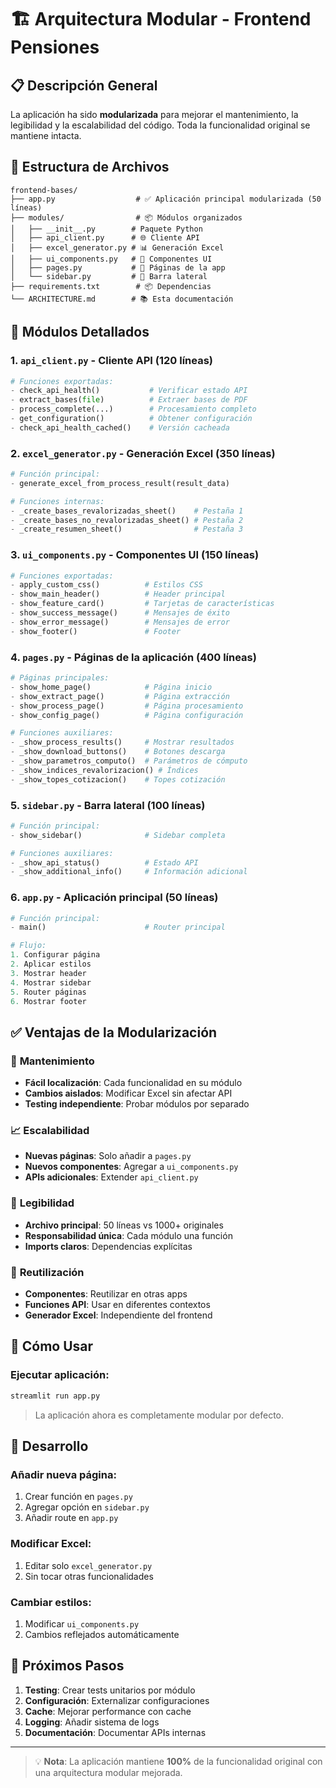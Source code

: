 # 🏗️ Arquitectura Modular - Frontend Pensiones

## 📋 Descripción General

La aplicación ha sido **modularizada** para mejorar el mantenimiento, la legibilidad y la escalabilidad del código. Toda la funcionalidad original se mantiene intacta.

## 📁 Estructura de Archivos

```
frontend-bases/
├── app.py                  # ✅ Aplicación principal modularizada (50 líneas)
├── modules/                # 📦 Módulos organizados
│   ├── __init__.py        # Paquete Python
│   ├── api_client.py      # 🌐 Cliente API
│   ├── excel_generator.py # 📊 Generación Excel
│   ├── ui_components.py   # 🎨 Componentes UI
│   ├── pages.py           # 📄 Páginas de la app
│   └── sidebar.py         # 📱 Barra lateral
├── requirements.txt        # 📦 Dependencias
└── ARCHITECTURE.md        # 📚 Esta documentación
```

## 🧩 Módulos Detallados

### 1. **`api_client.py`** - Cliente API (120 líneas)
```python
# Funciones exportadas:
- check_api_health()           # Verificar estado API
- extract_bases(file)          # Extraer bases de PDF  
- process_complete(...)        # Procesamiento completo
- get_configuration()          # Obtener configuración
- check_api_health_cached()    # Versión cacheada
```

### 2. **`excel_generator.py`** - Generación Excel (350 líneas)
```python
# Función principal:
- generate_excel_from_process_result(result_data)

# Funciones internas:
- _create_bases_revalorizadas_sheet()    # Pestaña 1
- _create_bases_no_revalorizadas_sheet() # Pestaña 2  
- _create_resumen_sheet()                # Pestaña 3
```

### 3. **`ui_components.py`** - Componentes UI (150 líneas)
```python
# Funciones exportadas:
- apply_custom_css()          # Estilos CSS
- show_main_header()          # Header principal
- show_feature_card()         # Tarjetas de características
- show_success_message()      # Mensajes de éxito
- show_error_message()        # Mensajes de error
- show_footer()               # Footer
```

### 4. **`pages.py`** - Páginas de la aplicación (400 líneas)
```python
# Páginas principales:
- show_home_page()            # Página inicio
- show_extract_page()         # Página extracción
- show_process_page()         # Página procesamiento
- show_config_page()          # Página configuración

# Funciones auxiliares:
- _show_process_results()     # Mostrar resultados
- _show_download_buttons()    # Botones descarga
- _show_parametros_computo()  # Parámetros de cómputo
- _show_indices_revalorizacion() # Índices
- _show_topes_cotizacion()    # Topes cotización
```

### 5. **`sidebar.py`** - Barra lateral (100 líneas)
```python
# Función principal:
- show_sidebar()              # Sidebar completa

# Funciones auxiliares:
- _show_api_status()          # Estado API
- _show_additional_info()     # Información adicional
```

### 6. **`app.py`** - Aplicación principal (50 líneas)
```python
# Función principal:
- main()                      # Router principal

# Flujo:
1. Configurar página
2. Aplicar estilos
3. Mostrar header
4. Mostrar sidebar 
5. Router páginas
6. Mostrar footer
```

## ✅ Ventajas de la Modularización

### 🎯 **Mantenimiento**
- **Fácil localización**: Cada funcionalidad en su módulo
- **Cambios aislados**: Modificar Excel sin afectar API
- **Testing independiente**: Probar módulos por separado

### 📈 **Escalabilidad**
- **Nuevas páginas**: Solo añadir a `pages.py`
- **Nuevos componentes**: Agregar a `ui_components.py`
- **APIs adicionales**: Extender `api_client.py`

### 🧹 **Legibilidad**
- **Archivo principal**: 50 líneas vs 1000+ originales
- **Responsabilidad única**: Cada módulo una función
- **Imports claros**: Dependencias explícitas

### 🔄 **Reutilización**
- **Componentes**: Reutilizar en otras apps
- **Funciones API**: Usar en diferentes contextos
- **Generador Excel**: Independiente del frontend

## 🚀 Cómo Usar

### **Ejecutar aplicación:**
```bash
streamlit run app.py
```

> La aplicación ahora es completamente modular por defecto.

## 🔧 Desarrollo

### **Añadir nueva página:**
1. Crear función en `pages.py`
2. Agregar opción en `sidebar.py`
3. Añadir route en `app.py`

### **Modificar Excel:**
1. Editar solo `excel_generator.py`
2. Sin tocar otras funcionalidades

### **Cambiar estilos:**
1. Modificar `ui_components.py`
2. Cambios reflejados automáticamente


## 🎯 Próximos Pasos

1. **Testing**: Crear tests unitarios por módulo
2. **Configuración**: Externalizar configuraciones
3. **Cache**: Mejorar performance con cache
4. **Logging**: Añadir sistema de logs
5. **Documentación**: Documentar APIs internas

---

> 💡 **Nota**: La aplicación mantiene **100%** de la funcionalidad original con una arquitectura modular mejorada. 